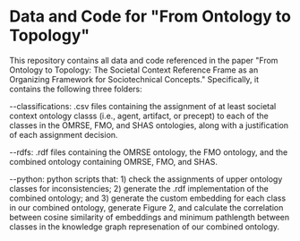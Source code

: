 # Data and Code for "From Ontology to Topology"

This repository contains all data and code referenced in the paper "From Ontology to Topology: The Societal Context Reference Frame as an Organizing Framework for Sociotechnical Concepts." Specifically, it contains the following three folders:

--classifications: .csv files containing the assignment of at least societal context ontology classs (i.e., agent, artifact, or precept) to each of the classes in the OMRSE, FMO, and SHAS ontologies, along with a justification of each assignment decision.

--rdfs: .rdf files containing the OMRSE ontology, the FMO ontology, and the combined ontology containing OMRSE, FMO, and SHAS.

--python: python scripts that: 1) check the assignments of upper ontology classes for inconsistencies; 2) generate the .rdf implementation of the combined ontology; and 3) generate the custom embedding for each class in our combined ontology, generate Figure 2, and calculate the correlation between cosine similarity of embeddings and minimum pathlength between classes in the knowledge graph represenation of our combined ontology.
